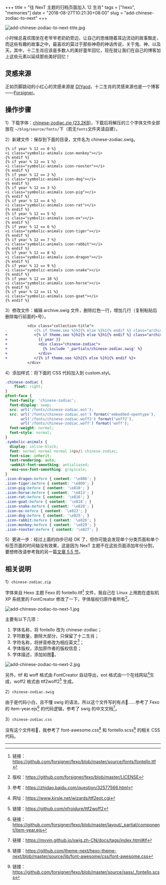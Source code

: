 +++
title = "往 NexT 主题的归档页面加入 12 生肖"
tags = ["hexo", "memories"]
date = "2018-08-27T10:21:30+08:00"
slug = "add-chinese-zodiac-to-next"
+++

![add-chinese-zodiac-to-next-title.jpg](/images/add-chinese-zodiac-to-next-title.jpg "可爱的 12 生肖")

小时候总喜欢围坐在老爷爷老奶奶旁边，让自己的思维随着耳边流动的故事飘走，而这些有趣的故事之中，最喜欢的莫过于那些神奇的神话传说，关于鬼、神、以及天。其中，十二生肖应该是多数人的美好童年回忆，现在就让我们在自己的博客加上这些元素以延续那些美好回忆！

## 灵感来源

正如页脚跳动的小红心的灵感来源是 [DIYgod](https://diygod.me/)，十二生肖的灵感来源也是一个博客——[Forsigner](http://forsigner.com/)。

## 操作步骤

1）下载字体：[chinese-zodiac.zip (23.2KB)](https://github.com/reuixiy/reuixiy.github.io/raw/master/uploads/chinese-zodiac.zip)，下载后将解压的三个字体文件全部放在
`~/blog/source/fonts/`下（若无`fonts`文件夹请自建）。

2）新建文件：保存到下面的目录，文件名为 chinese-zodiac.swig。

```swig 文件位置：~/blog/themes/next/layout/_partials/chinese-zodiac.swig
{% if year % 12 == 0 %}
<i class="symbolic-animals icon-monkey"></i>
{% endif %}
{% if year % 12 == 1 %}
<i class="symbolic-animals icon-rooster"></i>
{% endif %}
{% if year % 12 == 2 %}
<i class="symbolic-animals icon-dog"></i>
{% endif %}
{% if year % 12 == 3 %}
<i class="symbolic-animals icon-pig"></i>
{% endif %}
{% if year % 12 == 4 %}
<i class="symbolic-animals icon-rat"></i>
{% endif %}
{% if year % 12 == 5 %}
<i class="symbolic-animals icon-ox"></i>
{% endif %}
{% if year % 12 == 6 %}
<i class="symbolic-animals icon-tiger"></i>
{% endif %}
{% if year % 12 == 7 %}
<i class="symbolic-animals icon-rabbit"></i>
{% endif %}
{% if year % 12 == 8 %}
<i class="symbolic-animals icon-dragon"></i>
{% endif %}
{% if year % 12 == 9 %}
<i class="symbolic-animals icon-snake"></i>
{% endif %}
{% if year % 12 == 10 %}
<i class="symbolic-animals icon-horse"></i>
{% endif %}
{% if year % 12 == 11 %}
<i class="symbolic-animals icon-goat"></i>
{% endif %}
```

3）修改文件：编辑 archive.swig 文件，删除红色一行，增加几行（复制粘贴后删除每行前面的`+`号）。

```diff 文件位置：~/blog/themes/next/layout/archive.swig
          <div class="collection-title">
-            <{% if theme.seo %}h2{% else %}h1{% endif %} class="archive-year" id="archive-year-{{ year }}">{{ year }}</{% if theme.seo %}h2{% else %}h1{% endif %}>
+            <{% if theme.seo %}h2{% else %}h1{% endif %} class="archive-year" id="archive-year-{{ year }}">
+              {{ year }}
+              <div class="chinese-zodiac">
+                {% include '_partials/chinese-zodiac.swig' %}
+              </div>
+            </{% if theme.seo %}h2{% else %}h1{% endif %}>
          </div>
```

4）添加样式：将下面的 CSS 代码加入到 custom.styl。

```css 文件位置：~/blog/themes/next/source/css/_custom/custom.styl
.chinese-zodiac {
    float: right;
}
@font-face {
  font-family: 'chinese-zodiac';
  font-display: swap;
  src: url('/fonts/chinese-zodiac.eot');
  src: url('/fonts/chinese-zodiac.eot') format('embedded-opentype'),
       url('/fonts/chinese-zodiac.woff2') format('woff2'),
       url('/fonts/chinese-zodiac.woff') format('woff');
  font-weight: normal;
  font-style: normal;
}
.symbolic-animals {
  display: inline-block;
  font: normal normal normal 14px/1 chinese-zodiac;
  font-size: inherit;
  text-rendering: auto;
  -webkit-font-smoothing: antialiased;
  -moz-osx-font-smoothing: grayscale;
}
.icon-dragon:before { content: '\e806'; }
.icon-tiger:before { content: '\e809'; }
.icon-pig:before { content: '\e810'; }
.icon-horse:before { content: '\e813'; }
.icon-rat:before { content: '\e816'; }
.icon-goat:before { content: '\e818'; }
.icon-snake:before { content: '\e820'; }
.icon-ox:before { content: '\e822'; }
.icon-dog:before { content: '\e825'; }
.icon-rabbit:before { content: '\e826'; }
.icon-monkey:before { content: '\e829'; }
.icon-rooster:before { content: '\e82f'; }
```

5）更进一步：经过上面的四步已经 OK 了，但你可能会发现单个分类页面和单个标签页面的时间轴没有效果，这是因为 NexT 主题不在这些页面添加年份分割，要想修改请参考我的另一篇[文章 5.5 节](/tech/hexo-next-optimization.html#时间轴页面的年份分隔)。

## 相关说明

1）`chinese-zodiac.zip`

字体来自 Hexo 主题 Fexo 的 fontello.ttf[^1] 文件，我自己在 Linux 上用跑在虚拟机 XP 系统里的 FontCreator 修改了一下，字体版权归原作者所有[^2]。

![add-chinese-zodiac-to-next-1.jpg](/images/add-chinese-zodiac-to-next-1.jpg)

主要有以下几项：

1. 字体名称，将 fontello 改为 chinese-zodiac；
2. 字符数量，删除大部分，只保留了十二生肖；
3. 字符名称，将拼音修改为相应英文[^3]；
4. 字体版权，添加原作者的版权信息；
5. 字体描述，添加如图🌚。

![add-chinese-zodiac-to-next-2.jpg](/images/add-chinese-zodiac-to-next-2.jpg)

另外，ttf 和 woff 格式由 FontCreator 自动导出，eot 格式由一个在线网站[^4]生成，woff2 格式由 ttf2woff2[^5] 生成。

2）`chinese-zodiac.swig`

由于是代码小白，且不懂 swig 的语法，所以这个文件写的有点🌚……参考了 Fexo 的 item-year.ejs[^6] 的代码逻辑，参考了 swig 的中文文档[^7]。

3）`chinese-zodiac.css`

没有这个文件啦🌚，我参考了 font-awesome.css[^8] 和 fontello.scss[^9] 的相关 CSS 代码。

---

[^1]: 链接：https://github.com/forsigner/fexo/blob/master/source/fonts/fontello.ttf
[^2]: 版权：https://github.com/forsigner/fexo/blob/master/LICENSE
[^3]: 参考：https://zhidao.baidu.com/question/32577566.html
[^4]: 网址：https://www.kirsle.net/wizards/ttf2eot.cgi
[^5]: 链接：https://github.com/nfroidure/ttf2woff2
[^6]: 链接：https://github.com/forsigner/fexo/blob/master/layout/_partial/component/item-year.ejs
[^7]: 链接：https://myvin.github.io/swig.zh-CN/docs/tags/index.html#if
[^8]: 链接：https://github.com/theme-next/hexo-theme-next/blob/master/source/lib/font-awesome/css/font-awesome.css
[^9]: 链接：https://github.com/forsigner/fexo/blob/master/source/sass/_fontello.scss
